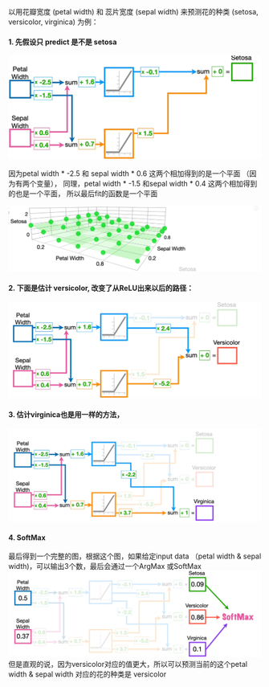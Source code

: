 以用花瓣宽度 (petal width) 和 蕊片宽度 (sepal width) 来预测花的种类 (setosa, versicolor, virginica) 为例：


#### 1. 先假设只 predict 是不是 setosa
![](https://raw.githubusercontent.com/emmableu/image/master/202204181043619.png)

因为petal width * -2.5 和 sepal width * 0.6 这两个相加得到的是一个平面 （因为有两个变量），
同理，petal width * -1.5  和sepal width * 0.4 这两个相加得到的也是一个平面，
所以最后fit的函数是一个平面

![](https://raw.githubusercontent.com/emmableu/image/master/202204181041146.png)

#### 2. 下面是估计 versicolor, 改变了从ReLU出来以后的路径：
![](https://raw.githubusercontent.com/emmableu/image/master/202204181051938.png)

#### 3. 估计virginica也是用一样的方法，
![](https://raw.githubusercontent.com/emmableu/image/master/202204181056220.png)

#### 4. SoftMax
最后得到一个完整的图，根据这个图，如果给定input data （petal width & sepal width)，可以输出3个数，最后会通过一个ArgMax 或SoftMax
![](https://raw.githubusercontent.com/emmableu/image/master/202204181054224.png)
但是直观的说，因为versicolor对应的值更大，所以可以预测当前的这个petal width & sepal width 对应的花的种类是 versicolor
